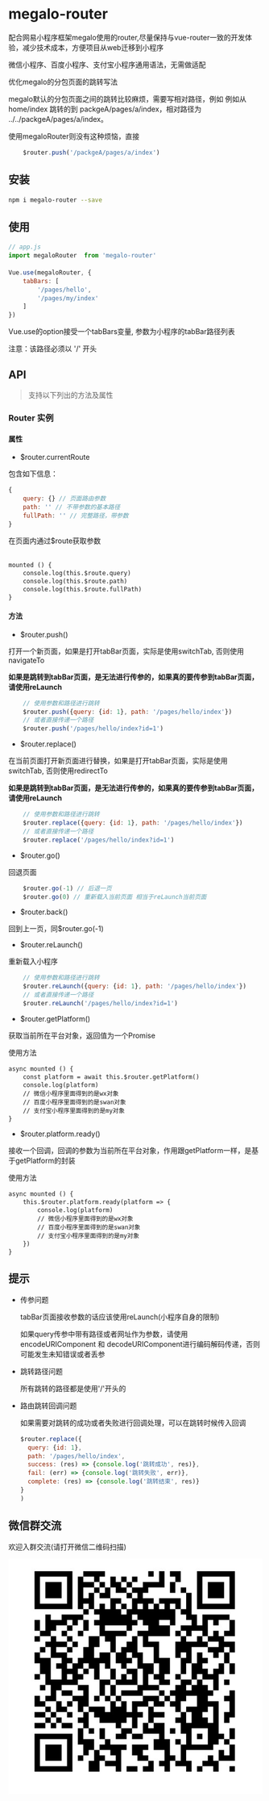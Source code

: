 # megalo-router
配合网易小程序框架megalo使用的router,尽量保持与vue-router一致的开发体验，减少技术成本，方便项目从web迁移到小程序

微信小程序、百度小程序、支付宝小程序通用语法，无需做适配

优化megalo的分包页面的跳转写法

megalo默认的分包页面之间的跳转比较麻烦，需要写相对路径，例如
例如从 home/index 跳转的到 packgeA/pages/a/index，相对路径为 ../../packgeA/pages/a/index。

使用megaloRouter则没有这种烦恼，直接
```js
    $router.push('/packgeA/pages/a/index')
```

## 安装

``` bash
npm i megalo-router --save
```

## 使用

``` js
// app.js
import megaloRouter  from 'megalo-router'

Vue.use(megaloRouter, {
    tabBars: [
        '/pages/hello',
        '/pages/my/index'
    ]
})
```
Vue.use的option接受一个tabBars变量, 参数为小程序的tabBar路径列表

注意：该路径必须以 '/' 开头

## API

> 支持以下列出的方法及属性

### Router 实例

#### 属性

* $router.currentRoute

包含如下信息：
```js
{
    query: {} // 页面路由参数
    path: '' // 不带参数的基本路径
    fullPath: '' // 完整路径，带参数
}
```
在页面内通过$route获取参数
```page.vue

mounted () {
    console.log(this.$route.query)
    console.log(this.$route.path)
    console.log(this.$route.fullPath)
}
```

#### 方法

* $router.push()

打开一个新页面，如果是打开tabBar页面，实际是使用switchTab, 否则使用navigateTo

**如果是跳转到tabBar页面，是无法进行传参的，如果真的要传参到tabBar页面，请使用reLaunch**
```js
    // 使用参数和路径进行跳转
    $router.push({query: {id: 1}, path: '/pages/hello/index'})
    // 或者直接传递一个路径
    $router.push('/pages/hello/index?id=1')
```
* $router.replace()

在当前页面打开新页面进行替换，如果是打开tabBar页面，实际是使用switchTab, 否则使用redirectTo

**如果是跳转到tabBar页面，是无法进行传参的，如果真的要传参到tabBar页面，请使用reLaunch**
```js
    // 使用参数和路径进行跳转
    $router.replace({query: {id: 1}, path: '/pages/hello/index'})
    // 或者直接传递一个路径
    $router.replace('/pages/hello/index?id=1')
```
* $router.go()

回退页面
```js
    $router.go(-1) // 后退一页
    $router.go(0) // 重新载入当前页面 相当于reLaunch当前页面
```
* $router.back()

回到上一页，同$router.go(-1)

* $router.reLaunch()

重新载入小程序
```js
    // 使用参数和路径进行跳转
    $router.reLaunch({query: {id: 1}, path: '/pages/hello/index'})
    // 或者直接传递一个路径
    $router.reLaunch('/pages/hello/index?id=1')
```
* $router.getPlatform()

获取当前所在平台对象，返回值为一个Promise

使用方法
```page.vue
async mounted () {
    const platform = await this.$router.getPlatform()
    console.log(platform)
    // 微信小程序里面得到的是wx对象
    // 百度小程序里面得到的是swan对象
    // 支付宝小程序里面得到的是my对象
}
```

* $router.platform.ready()

接收一个回调，回调的参数为当前所在平台对象，作用跟getPlatform一样，是基于getPlatform的封装

使用方法
```page.vue
async mounted () {
    this.$router.platform.ready(platform => {
        console.log(platform)
        // 微信小程序里面得到的是wx对象
        // 百度小程序里面得到的是swan对象
        // 支付宝小程序里面得到的是my对象
    })
}
```

## 提示
- 传参问题
    
    tabBar页面接收参数的话应该使用reLaunch(小程序自身的限制)
    
    如果query传参中带有路径或者网址作为参数，请使用encodeURIComponent 和 decodeURIComponent进行编码解码传递，否则可能发生未知错误或者丢参
    
- 跳转路径问题

    所有跳转的路径都是使用'/'开头的
    
- 路由跳转回调问题

    如果需要对跳转的成功或者失败进行回调处理，可以在跳转时候传入回调
    ```js
    $router.replace({
      query: {id: 1},
      path: '/pages/hello/index',
      success: (res) => {console.log('跳转成功', res)},  
      fail: (err) => {console.log('跳转失败', err)},
      complete: (res) => {console.log('跳转结束', res)}
    }
  )
    ```

## 微信群交流

欢迎入群交流(请打开微信二维码扫描)

![img](code.jpg)    
    



